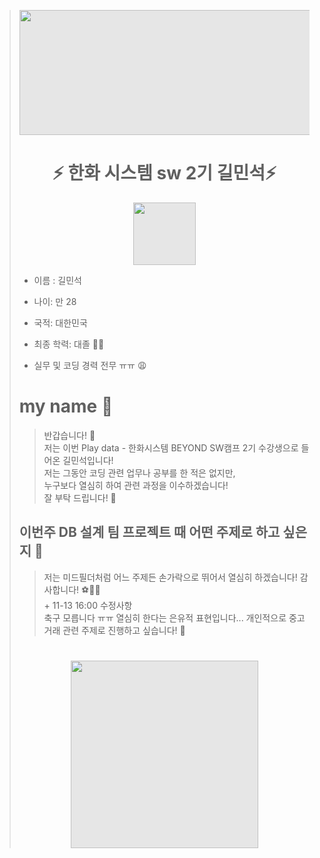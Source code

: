 ><img style="display: block;-webkit-user-select: none;margin: auto;cursor: zoom-in;background-color: hsl(0, 0%, 90%);transition: background-color 300ms;" src="https://cdn.imweb.me/upload/S202308229155ea921737a/af8bb46e90009.png" width="981" height="200">
>
>#
>
># <center>⚡ 한화 시스템 sw 2기 길민석⚡</center> 
><center><img style="display: block;-webkit-user-select: none;margin: auto;background-color: hsl(0, 0%, 90%);transition: background-color 300ms;" src="https://em-content.zobj.net/source/apple/81/older-man_emoji-modifier-fitzpatrick-type-1-2_1f474-1f3fb_1f3fb.png" width = "100" height="100"> </center>  
>
> </center>  
>
>* 이름 : 길민석
>
>* 나이: 만 28
>* 국적: 대한민국
>* 최종 학력: 대졸 👨‍🎓
>* 실무 및 코딩 경력 전무 ㅠㅠ 😩
>  
> # my name 💬
>
>>반갑습니다! 👋  
저는 이번 Play data - 한화시스템 BEYOND SW캠프 2기 수강생으로 들어온  길민석입니다!  
저는 그동안 코딩 관련 업무나 공부를 한 적은 없지만,  
누구보다 열심히 하여 관련 과정을 이수하겠습니다!  
잘 부탁 드립니다! 🙇  
>
>## 이번주 DB 설계 팀 프로젝트 때 어떤 주제로 하고 싶은지 🤖
>
>> 저는 미드필더처럼 어느 주제든 손가락으로 뛰어서 열심히 하겠습니다! 감사합니다! 
>> ⚽🏃‍♂️  
>> \+ 11-13 16:00 수정사항  
축구 모릅니다 ㅠㅠ 열심히 한다는 은유적 표현입니다... 개인적으로 중고거래 관련 주제로 진행하고 싶습니다! 🥕
>#
><img style="display: block;-webkit-user-select: none;margin: auto;background-color: hsl(0, 0%, 90%);transition: background-color 300ms;" src="https://s3.orbi.kr/data/file/united/1ba243197e1d026ef03e8030c35867ad.jpeg" width = "300" height="300">  
>
>#
